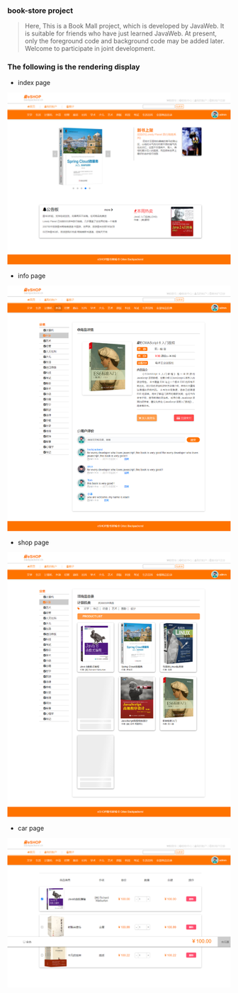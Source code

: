 ### book-store project
> Here, This is a Book Mall project, which is developed by JavaWeb. 
> It is suitable for friends who have just learned JavaWeb.
> At present, only the foreground code and background code may be added later.
> Welcome to participate in joint development.

### The following is the rendering display
- index page

![](./src/main/webapp/img/index.png)

- info page

![](./src/main/webapp/img/book-info.png)

- shop page

![](./src/main/webapp/img/book-shop.png)


- car page

![](./src/main/webapp/img/book-car.png)

